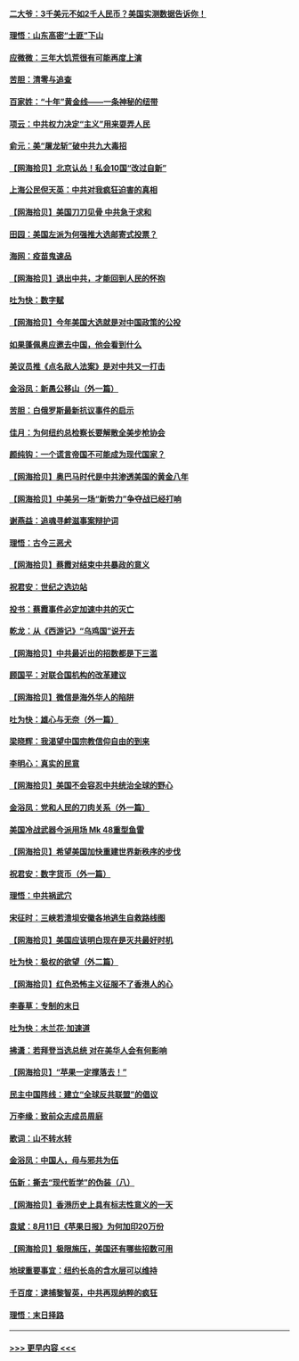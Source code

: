 #### [二大爷：3千美元不如2千人民币？美国实测数据告诉你！](../pages/nsc993/n12358563.md?t=08262051) 
#### [理悟：山东高密“土匪”下山](../pages/nsc993/n12358535.md?t=08262051) 
#### [应微微：三年大饥荒很有可能再度上演](../pages/nsc993/n12358523.md?t=08262051) 
#### [苦胆：清零与追查](../pages/nsc993/n12358501.md?t=08262051) 
#### [百家姓：“十年”黄金线——一条神秘的纽带](../pages/nsc993/n12358319.md?t=08262051) 
#### [项云：中共权力决定“主义”用来耍弄人民](../pages/nsc993/n12358172.md?t=08262051) 
#### [俞元：美“屠龙斩”破中共九大毒招](../pages/nsc993/n12357822.md?t=08262051) 
#### [【网海拾贝】北京认怂！私会10国“改过自新”](../pages/nsc993/n12357784.md?t=08262051) 
#### [上海公民倪天英：中共对我疯狂迫害的真相](../pages/nsc993/n12356341.md?t=08262051) 
#### [【网海拾贝】美国刀刀见骨 中共急于求和](../pages/nsc993/n12355511.md?t=08262051) 
#### [田园：美国左派为何强推大选邮寄式投票？](../pages/nsc993/n12352963.md?t=08262051) 
#### [海网：疫苗鬼速品](../pages/nsc993/n12354438.md?t=08262051) 
#### [【网海拾贝】退出中共，才能回到人民的怀抱](../pages/nsc993/n12352634.md?t=08262051) 
#### [吐为快：数字赋](../pages/nsc993/n12352317.md?t=08262051) 
#### [【网海拾贝】今年美国大选就是对中国政策的公投](../pages/nsc993/n12350973.md?t=08262051) 
#### [如果蓬佩奥应邀去中国，他会看到什么](../pages/nsc993/n12350945.md?t=08262051) 
#### [美议员推《点名敌人法案》是对中共又一打击](../pages/nsc993/n12350765.md?t=08262051) 
#### [金浴凤：新愚公移山（外一篇）](../pages/nsc993/n12350253.md?t=08262051) 
#### [苦胆：白俄罗斯最新抗议事件的启示](../pages/nsc993/n12349989.md?t=08262051) 
#### [佳月：为何纽约总检察长要解散全美步枪协会](../pages/nsc993/n12349939.md?t=08262051) 
#### [颜纯钩：一个谎言帝国不可能成为现代国家？](../pages/nsc993/n12349898.md?t=08262051) 
#### [【网海拾贝】奥巴马时代是中共渗透美国的黄金八年](../pages/nsc993/n12349284.md?t=08262051) 
#### [【网海拾贝】中美另一场“新势力”争夺战已经打响](../pages/nsc993/n12346998.md?t=08262051) 
#### [谢燕益：追魂寻衅滋事案辩护词](../pages/nsc993/n12346892.md?t=08262051) 
#### [理悟：古今三恶犬](../pages/nsc993/n12345190.md?t=08262051) 
#### [【网海拾贝】蔡霞对结束中共暴政的意义](../pages/nsc993/n12344263.md?t=08262051) 
#### [祝君安：世纪之选边站](../pages/nsc993/n12342382.md?t=08262051) 
#### [投书：蔡霞事件必定加速中共的灭亡](../pages/nsc993/n12341881.md?t=08262051) 
#### [乾龙：从《西游记》“乌鸡国”说开去](../pages/nsc993/n12341690.md?t=08262051) 
#### [【网海拾贝】中共最近出的招数都是下三滥](../pages/nsc993/n12341593.md?t=08262051) 
#### [顾国平：对联合国机构的改革建议](../pages/nsc993/n12339928.md?t=08262051) 
#### [【网海拾贝】微信是海外华人的陷阱](../pages/nsc993/n12338868.md?t=08262051) 
#### [吐为快：雄心与无奈（外一篇）](../pages/nsc993/n12338132.md?t=08262051) 
#### [梁晓辉：我渴望中国宗教信仰自由的到来](../pages/nsc993/n12336657.md?t=08262051) 
#### [李明心：真实的民意](../pages/nsc993/n12336089.md?t=08262051) 
#### [【网海拾贝】美国不会容忍中共统治全球的野心](../pages/nsc993/n12336063.md?t=08262051) 
#### [金浴凤：党和人民的刀肉关系（外一篇）](../pages/nsc993/n12335834.md?t=08262051) 
#### [美国冷战武器今派用场 Mk 48重型鱼雷](../pages/nsc993/n12335354.md?t=08262051) 
#### [【网海拾贝】希望美国加快重建世界新秩序的步伐](../pages/nsc993/n12334224.md?t=08262051) 
#### [祝君安：数字货币（外一篇）](../pages/nsc993/n12334186.md?t=08262051) 
#### [理悟：中共祸武穴](../pages/nsc993/n12333962.md?t=08262051) 
#### [宋征时：三峡若溃坝安徽各地逃生自救路线图](../pages/nsc993/n12332450.md?t=08262051) 
#### [【网海拾贝】美国应该明白现在是灭共最好时机](../pages/nsc993/n12332313.md?t=08262051) 
#### [吐为快：极权的欲望（外二篇）](../pages/nsc993/n12332089.md?t=08262051) 
#### [【网海拾贝】红色恐怖主义征服不了香港人的心](../pages/nsc993/n12329296.md?t=08262051) 
#### [李春草：专制的末日](../pages/nsc993/n12329079.md?t=08262051) 
#### [吐为快：木兰花‧加速道](../pages/nsc993/n12327366.md?t=08262051) 
#### [拂潇：若拜登当选总统 对在美华人会有何影响](../pages/nsc993/n12295996.md?t=08262051) 
#### [【网海拾贝】“苹果一定撑落去！”](../pages/nsc993/n12326784.md?t=08262051) 
#### [民主中国阵线：建立“全球反共联盟”的倡议](../pages/nsc993/n12324177.md?t=08262051) 
#### [万李缘：致前众志成员周庭](../pages/nsc993/n12324635.md?t=08262051) 
#### [歌词：山不转水转](../pages/nsc993/n12324599.md?t=08262051) 
#### [金浴凤：中国人，毋与邪共为伍](../pages/nsc993/n12324257.md?t=08262051) 
#### [伍新：撕去“现代哲学”的伪装（八）](../pages/nsc993/n12324188.md?t=08262051) 
#### [【网海拾贝】香港历史上具有标志性意义的一天](../pages/nsc993/n12324021.md?t=08262051) 
#### [袁斌：8月11日《苹果日报》为何加印20万份](../pages/nsc993/n12323955.md?t=08262051) 
#### [【网海拾贝】极限施压，美国还有哪些招数可用](../pages/nsc993/n12322512.md?t=08262051) 
#### [地球重要事宜：纽约长岛的含水层可以维持](../pages/nsc993/n12321844.md?t=08262051) 
#### [千百度：逮捕黎智英，中共再现纳粹的疯狂](../pages/nsc993/n12321777.md?t=08262051) 
#### [理悟：末日择路](../pages/nsc993/n12320812.md?t=08262051) 

----
#### [ >>> 更早内容 <<< ](../indexes/nsc993-earlier.md)
